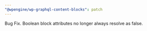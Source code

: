 ```yaml
---
"@wpengine/wp-graphql-content-blocks": patch
---
```


Bug Fix. Boolean block attributes no longer always resolve as false.
